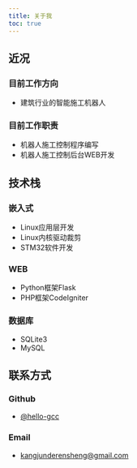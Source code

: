 ```yaml
---
title: 关于我
toc: true
---
```


## 近况
### 目前工作方向
- 建筑行业的智能施工机器人

### 目前工作职责
- 机器人施工控制程序编写
- 机器人施工控制后台WEB开发

## 技术栈
### 嵌入式
- Linux应用层开发
- Linux内核驱动裁剪
- STM32软件开发

### WEB
- Python框架Flask
- PHP框架CodeIgniter

### 数据库
- SQLite3
- MySQL

## 联系方式
### Github
- [@hello-gcc](https://github.com/hello-gcc/)

### Email
- kangjunderensheng@gmail.com
